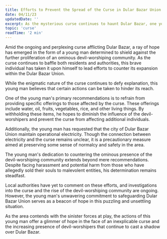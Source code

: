 ```yaml
---
title: Efforts to Prevent the Spread of the Curse in Dular Bazar Union
date: 04/11/23
updatedDate: ''
excerpt: As the mysterious curse continues to haunt Dular Bazar, one young man has taken it upon himself to prevent its further spread and protect against the ominous effects of a growing devil-worshiping community.
topic: 'curse'
readTime: '2 min'
---
```


Amid the ongoing and perplexing curse afflicting Dular Bazar, a ray of hope has emerged in the form of a young man determined to shield against the further proliferation of an ominous devil-worshiping community. As the curse continues to baffle both residents and authorities, this brave individual has taken it upon himself to lead efforts to counter its expansion within the Dular Bazar Union.

While the enigmatic nature of the curse continues to defy explanation, this young man believes that certain actions can be taken to hinder its reach. 

One of the young man's primary recommendations is to refrain from providing specific offerings to those affected by the curse. These offerings include water, oil, fruits, vegetables, rice, and other living things. By withholding these items, he hopes to diminish the influence of the devil-worshipers and prevent the curse from affecting additional individuals.

Additionally, the young man has requested that the city of Dular Bazar Union maintain operational electricity. Though the connection between electricity and the curse remains unclear, it is a precautionary measure aimed at preserving some sense of normalcy and safety in the area.

The young man's dedication to countering the ominous presence of the devil-worshiping community extends beyond mere recommendations. Despite facing harassment and potential harm from those who have allegedly sold their souls to malevolent entities, his determination remains steadfast.

Local authorities have yet to comment on these efforts, and investigations into the curse and the rise of the devil-worshiping community are ongoing. However, the young man's unwavering commitment to safeguarding Dular Bazar Union serves as a beacon of hope in this puzzling and unsettling situation.

As the area contends with the sinister forces at play, the actions of this young man offer a glimmer of hope in the face of an inexplicable curse and the increasing presence of devil-worshipers that continue to cast a shadow over Dular Bazar.